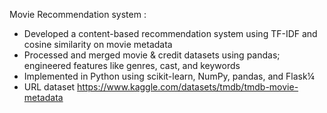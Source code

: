 Movie Recommendation system :
- Developed a content-based recommendation system using TF-IDF and cosine similarity on movie metadata
- Processed and merged movie & credit datasets using pandas; engineered features like genres, cast, and keywords
- Implemented in Python using scikit-learn, NumPy, pandas, and Flask¼
- URL dataset https://www.kaggle.com/datasets/tmdb/tmdb-movie-metadata

